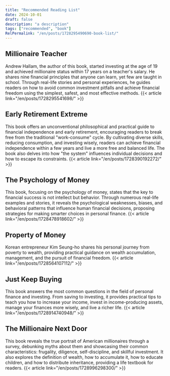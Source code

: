 ```yaml
---
title: "Recommended Reading List"
date: 2024-10-01
draft: false
description: "a description"
tags: ["recommended", "book"]
RelPermalink: "/en/posts/1728295490690-book-list/"
---
```


## Millionaire Teacher
Andrew Hallam, the author of this book, started investing at the age of 19 and achieved millionaire status within 17 years on a teacher's salary. He shares nine financial principles that anyone can learn, yet few are taught in school. Through real-life stories and personal experiences, he guides readers on how to avoid common investment pitfalls and achieve financial freedom using the simplest, safest, and most effective methods.
{{< article link="/en/posts/1728295541698/" >}}

## Early Retirement Extreme

This book offers an unconventional philosophical and practical guide to financial independence and early retirement, encouraging readers to break free from the traditional "work-consume" cycle. By cultivating diverse skills, reducing consumption, and investing wisely, readers can achieve financial independence within a few years and live a more free and balanced life. The book also delves into how "the system" influences individual decisions and how to escape its constraints.
{{< article link="/en/posts/1728390192272/" >}}

## The Psychology of Money

This book, focusing on the psychology of money, states that the key to financial success is not intellect but behavior. Through numerous real-life examples and stories, it reveals the psychological weaknesses, biases, and behavioral patterns that influence human financial decisions, proposing strategies for making smarter choices in personal finance. 
{{< article link="/en/posts/1728478918602/" >}}

## Property of Money

Korean entrepreneur Kim Seung-ho shares his personal journey from poverty to wealth, providing practical guidance on wealth accumulation, management, and the pursuit of financial freedom.
{{< article link="/en/posts/1728564107112/" >}}

## Just Keep Buying

This book answers the most common questions in the field of personal finance and investing. From saving to investing, it provides practical tips to teach you how to increase your income, invest in income-producing assets, manage your finances more wisely, and live a richer life.
{{< article link="/en/posts/1728914740948/" >}}

## The Millionaire Next Door

This book reveals the true portrait of American millionaires through a survey, debunking myths about them and showcasing their common characteristics: frugality, diligence, self-discipline, and skillful investment. It also explores the definition of wealth, how to accumulate it, how to educate children, and how to distribute inheritance, providing a life textbook for readers.
{{< article link="/en/posts/1728996298300/" >}}